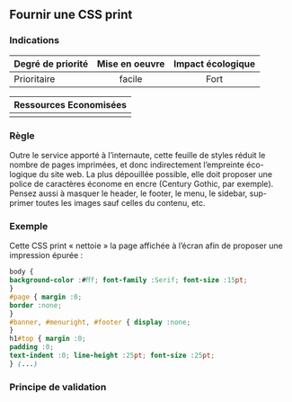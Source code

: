 ## Fournir une CSS print
### Indications
| Degré de priorité |      Mise en oeuvre       |  Impact écologique    | 
|-------------------|:-------------------------:|:---------------------:|
|  Prioritaire      |   facile                  |  Fort                 | 


|Ressources Economisées                                      |
|:----------------------------------------------------------:|
|    |

### Règle
Outre le service apporté à l’internaute, cette feuille de styles réduit le nombre de pages imprimées, et donc indirectement l’empreinte éco- logique du site web. La plus dépouillée possible, elle doit proposer une police de caractères économe en encre (Century Gothic, par exemple). Pensez aussi à masquer le header, le footer, le menu, le sidebar, sup- primer toutes les images sauf celles du contenu, etc.

### Exemple
Cette CSS print « nettoie » la page affichée à l’écran afin de proposer une impression épurée :
```css
body {
background-color :#ﬀf; font-family :Serif; font-size :15pt;
}
#page { margin :0;
border :none;
}
#banner, #menuright, #footer { display :none;
}
h1#top { margin :0;
padding :0;
text-indent :0; line-height :25pt; font-size :25pt;
} (...)
```

### Principe de validation
